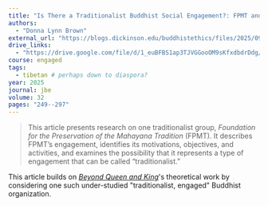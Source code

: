 ```yaml
---
title: "Is There a Traditionalist Buddhist Social Engagement?: FPMT and the Study of Engaged Buddhism"
authors:
  - "Donna Lynn Brown"
external_url: "https://blogs.dickinson.edu/buddhistethics/files/2025/09/Brown-Traditionalist-social-engagement-final.pdf"
drive_links:
  - "https://drive.google.com/file/d/1_euBFBS1ap3TJVGGooOM9sKfxdbdrDdg/view?usp=drivesdk"
course: engaged
tags:
  - tibetan # perhaps down to diaspora?
year: 2025
journal: jbe
volume: 32
pages: "249--297"
---
```


> This article presents research on one traditionalist group, *Foundation for the Preservation of the Mahayana Tradition* (FPMT).
It describes FPMT’s engagement, identifies its motivations, objectives, and activities, and examines the possibility that it represents a type of engagement that can be called “traditionalist.”

This article builds on [*Beyond Queen and King*](/content/articles/beyond-queen-and-king_brown-donna)'s theoretical work by considering one such under-studied "traditionalist, engaged" Buddhist organization.
